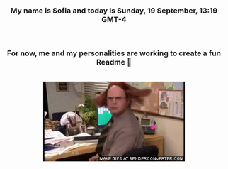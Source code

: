 


<div align="center">
<h3 >My name is Sofia and today is Sunday, 19 September, 13:19 GMT-4</h3><br>
<h3 >For now, me and my personalities are working to create a fun Readme 👋
</h3><br>
<img src='img/dwight.gif' alt='working...'/>
</div>

